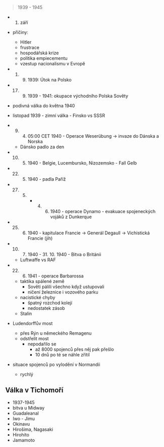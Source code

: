 > 1939 - 1945

- 1. září
- příčiny:
	- Hitler
	- frustrace
	- hospodářská krize
	- politika empiecementu
	- vzestup nacionalismu v Evropě

- 1. 9. 1939: Útok na Polsko
- 17. 9. 1939 - 1941: okupace východního Polska Sověty
- podivná válka do května 1940
- listopad 1939 - zimní válka - Finsko vs SSSR
- 9. 4. 05:00 CET 1940 - Operace Weserübung -> invaze do Dánska a Norska
	- Dánsko padlo za den
- 10. 5. 1940 - Belgie, Lucembursko, Nizozemsko - Fall Gelb
- 22. 5. 1940 - padla Paříž
- 27. 5. - 4. 6. 1940 - operace Dynamo - evakuace spojeneckých vojáků z Dunkerque
- 25. 6. 1940 - kapitulace Francie
	-> Generál Degaull
	-> Vichistická Francie (jih)
- 10. 7. 1940 - 31. 10. 1940 - Bitva o Británii
	- Luftwaffe vs RAF
- 22. 6. 1941 - operace Barbarossa
	- taktika spálené země
		- Sověti pálili všechno když ustupovali
		- ničení železnice i vozového parku
	- nacistické chyby
		- špatný rozchod kolejí
		- nedostatek zásob
	- Stalin

- Ludendorffův most
	- přes Rýn u německého Remagenu
	- odstřelit most
		- nepodařilo se
			- až 8000 spojenců přes něj pak přešlo
			- 10 dnů po té se náhle zřítil

- situace spojenců po vylodění v Normandii
	- rychlý

## Válka v Tichomoří
- 1937-1945
- bitva u Midway
- Guadaleanal
- Iwo - Jimu
- Okinavu
- Hirošima, Nagasaki
- Hirohito
- Jamamoto